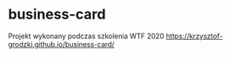 # business-card

Projekt wykonany podczas szkolenia WTF 2020
https://krzysztof-grodzki.github.io/business-card/
